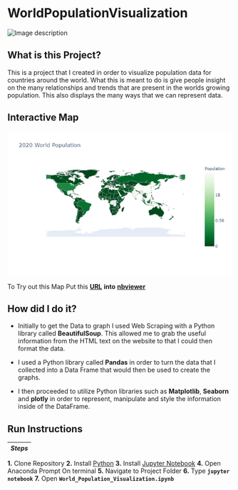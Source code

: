 # WorldPopulationVisualization
![Image description](https://pfe-pfizercom-prod.s3.amazonaws.com/featured_article/hero_header/world_data1920x600.jpg)

## What is this Project?
This is a project that I created in order to visualize population data for countries around the world. What this is meant to do is give people insight on the many relationships and trends that are present in the worlds growing population. This also displays the many ways that we can represent data.

## Interactive Map
![Image description](https://github.com/erick576/WorldPopulationVisualization/blob/master/newplot.png)

To Try out this Map Put this [**URL**](https://github.com/erick576/WorldPopulationVisualization/blob/master/World_Population_Visualization.ipynb) **into** [**nbviewer**](https://nbviewer.jupyter.org)

## How did I do it?
- Initially to get the Data to graph I used Web Scraping with a Python library called **BeautifulSoup**. This allowed me to grab the useful information from the HTML text on the website to that I could then format the data. 

- I used a Python library called **Pandas** in order to turn the data that I collected into a Data Frame that would then be used to create the graphs.

- I then proceeded to utilize Python libraries such as **Matplotlib**, **Seaborn** and **plotly** in order to represent, manipulate and style the information inside of the DataFrame.

## Run Instructions
| *Steps* |
|----|
**1.** Clone Repository
**2.** Install [Python](https://realpython.com/installing-python/)
**3.** Install [Jupyter Notebook](https://jupyter.readthedocs.io/en/latest/install.html)
**4.** Open Anaconda Prompt On terminal
**5.** Navigate to Project Folder
**6.** Type **```jupyter notebook```**
**7.** Open **```World_Population_Visualization.ipynb```**
